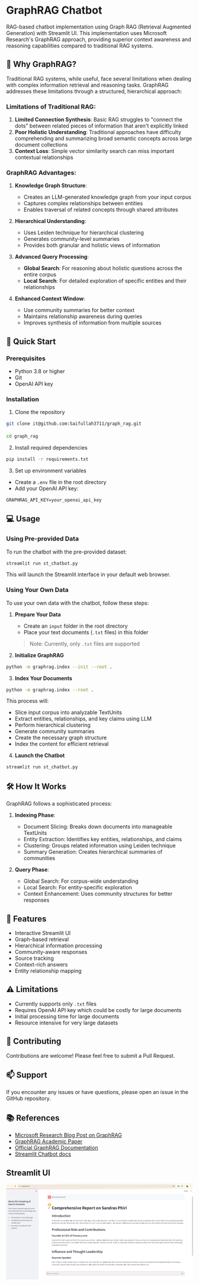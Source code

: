 # GraphRAG Chatbot

RAG-based chatbot implementation using Graph RAG (Retrieval Augmented Generation) with Streamlit UI. This implementation uses Microsoft Research's GraphRAG approach, providing superior context awareness and reasoning capabilities compared to traditional RAG systems.

## 🤔 Why GraphRAG?

Traditional RAG systems, while useful, face several limitations when dealing with complex information retrieval and reasoning tasks. GraphRAG addresses these limitations through a structured, hierarchical approach:

### Limitations of Traditional RAG:
1. **Limited Connection Synthesis**: Basic RAG struggles to "connect the dots" between related pieces of information that aren't explicitly linked
2. **Poor Holistic Understanding**: Traditional approaches have difficulty comprehending and summarizing broad semantic concepts across large document collections
3. **Context Loss**: Simple vector similarity search can miss important contextual relationships

### GraphRAG Advantages:
1. **Knowledge Graph Structure**: 
   - Creates an LLM-generated knowledge graph from your input corpus
   - Captures complex relationships between entities
   - Enables traversal of related concepts through shared attributes

2. **Hierarchical Understanding**:
   - Uses Leiden technique for hierarchical clustering
   - Generates community-level summaries
   - Provides both granular and holistic views of information

3. **Advanced Query Processing**:
   - **Global Search**: For reasoning about holistic questions across the entire corpus
   - **Local Search**: For detailed exploration of specific entities and their relationships

4. **Enhanced Context Window**:
   - Use community summaries for better context
   - Maintains relationship awareness during queries
   - Improves synthesis of information from multiple sources

## 🚀 Quick Start

### Prerequisites
- Python 3.8 or higher
- Git
- OpenAI API key

### Installation

1. Clone the repository
```bash
git clone it@github.com:Saifullah3711/graph_rag.git

cd graph_rag
```

2. Install required dependencies
```bash
pip install -r requirements.txt
```

3. Set up environment variables
- Create a `.env` file in the root directory
- Add your OpenAI API key:
```
GRAPHRAG_API_KEY=your_openai_api_key
```

## 💻 Usage

### Using Pre-provided Data
To run the chatbot with the pre-provided dataset:
```bash
streamlit run st_chatbot.py
```
This will launch the Streamlit interface in your default web browser.

### Using Your Own Data

To use your own data with the chatbot, follow these steps:

1. **Prepare Your Data**
   - Create an `input` folder in the root directory
   - Place your text documents (`.txt` files) in this folder
   > Note: Currently, only `.txt` files are supported

2. **Initialize GraphRAG**
```bash
python -m graphrag.index --init --root .
```

3. **Index Your Documents**
```bash
python -m graphrag.index --root .
```
This process will:
- Slice input corpus into analyzable TextUnits
- Extract entities, relationships, and key claims using LLM
- Perform hierarchical clustering
- Generate community summaries
- Create the necessary graph structure
- Index the content for efficient retrieval

4. **Launch the Chatbot**
```bash
streamlit run st_chatbot.py
```

## 🛠 How It Works

GraphRAG follows a sophisticated process:

1. **Indexing Phase**:
   - Document Slicing: Breaks down documents into manageable TextUnits
   - Entity Extraction: Identifies key entities, relationships, and claims
   - Clustering: Groups related information using Leiden technique
   - Summary Generation: Creates hierarchical summaries of communities

2. **Query Phase**:
   - Global Search: For corpus-wide understanding
   - Local Search: For entity-specific exploration
   - Context Enhancement: Uses community structures for better responses

## 🎯 Features

- Interactive Streamlit UI
- Graph-based retrieval
- Hierarchical information processing
- Community-aware responses
- Source tracking
- Context-rich answers
- Entity relationship mapping

## ⚠️ Limitations

- Currently supports only `.txt` files
- Requires OpenAI API key which could be costly for large documents
- Initial processing time for large documents
- Resource intensive for very large datasets


## 🤝 Contributing

Contributions are welcome! Please feel free to submit a Pull Request.

## 📫 Support

If you encounter any issues or have questions, please open an issue in the GitHub repository.

## 📚 References

- [Microsoft Research Blog Post on GraphRAG](https://microsoft.github.io/graphrag/)
- [GraphRAG Academic Paper](https://arxiv.org/pdf/2404.16130)
- [Official GraphRAG Documentation](https://github.com/microsoft/graphrag)
- [Streamlit Chatbot docs](https://docs.streamlit.io/develop/tutorials/llms/build-conversational-apps)

## Streamlit UI
![Alt text](readme_imgs/chatbot_st_UI.png)

